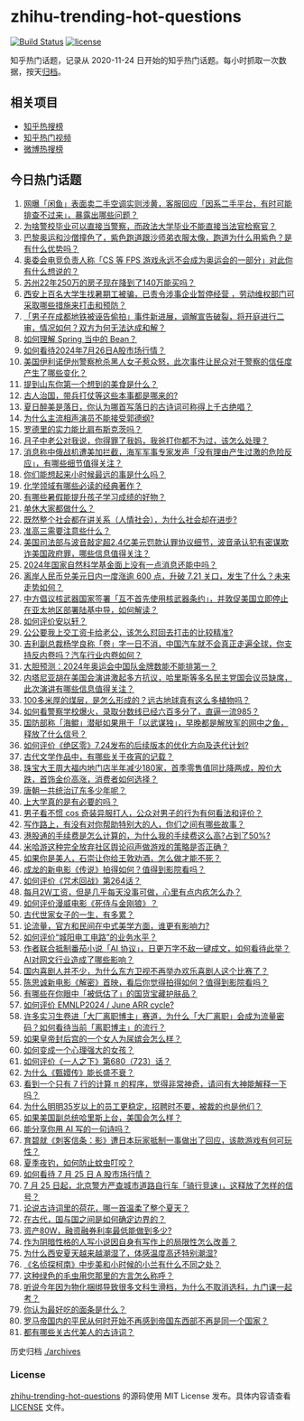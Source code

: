 # zhihu-trending-hot-questions

[![Build Status](https://github.com/justjavac/zhihu-trending-hot-questions/workflows/ci/badge.svg?branch=master)](https://github.com/justjavac/zhihu-trending-hot-questions/actions)
[![license](https://img.shields.io/github/license/justjavac/zhihu-trending-hot-questions)](https://github.com/justjavac/zhihu-trending-hot-questions/blob/master/LICENSE)

知乎热门话题，记录从 2020-11-24
日开始的知乎热门话题。每小时抓取一次数据，按天[归档](./archives)。

## 相关项目

- [知乎热搜榜](https://github.com/justjavac/zhihu-trending-top-search)
- [知乎热门视频](https://github.com/justjavac/zhihu-trending-hot-video)
- [微博热搜榜](https://github.com/justjavac/weibo-trending-hot-search)

## 今日热门话题

<!-- BEGIN -->
<!-- 最后更新时间 Fri Jul 26 2024 10:28:56 GMT+0800 (China Standard Time) -->

1. [网曝「闲鱼」表面卖二手空调实则涉黄，客服回应「因系二手平台，有时可能排查不过来」，暴露出哪些问题？](https://www.zhihu.com/question/662525682)
1. [为啥警校毕业可以直接当警察，而政法大学毕业不能直接当法官检察官？](https://www.zhihu.com/question/662417176)
1. [巴黎奥运和沙僧撞色了，紫色跑道跟沙师弟衣服太像，跑道为什么用紫色？是有什么优势吗？](https://www.zhihu.com/question/662525490)
1. [奥委会电竞负责人称「CS 等 FPS 游戏永远不会成为奥运会的一部分」对此你有什么想说的？](https://www.zhihu.com/question/662469053)
1. [苏州22年250万的房子现在降到了140万能买吗？](https://www.zhihu.com/question/662400463)
1. [西安上百名大学生找暑期工被骗，已责令涉事企业暂停经营 ，劳动维权部门可采取哪些措施来打击和预防？](https://www.zhihu.com/question/662446885)
1. [「男子在成都地铁被诬告偷拍」事件新进展，调解宣告破裂，将开庭进行二审，情况如何？双方为何无法达成和解？](https://www.zhihu.com/question/662550610)
1. [如何理解 Spring 当中的 Bean？](https://www.zhihu.com/question/47220912)
1. [如何看待2024年7月26日A股市场行情？](https://www.zhihu.com/question/662524632)
1. [美国伊利诺伊州警察枪杀黑人女子惹众怒，此次事件让民众对于警察的信任度产生了哪些变化？](https://www.zhihu.com/question/662441641)
1. [提到山东你第一个想到的美食是什么？](https://www.zhihu.com/question/662000506)
1. [古人治国，带兵打仗等这些本事都是哪来的?](https://www.zhihu.com/question/662310831)
1. [夏日醉美是落日，你认为哪首写落日的古诗词可称得上千古绝唱？](https://www.zhihu.com/question/662525692)
1. [为什么主流相声演员不能接受郭德纲?](https://www.zhihu.com/question/661949357)
1. [罗德里的实力能比肩布斯克茨吗？](https://www.zhihu.com/question/662541652)
1. [月子中老公对我说，你得罪了我妈，我爸打你都不为过，该怎么处理？](https://www.zhihu.com/question/662056090)
1. [消息称中俄战机遭美加拦截，海军军事专家发声「没有理由产生过激的危险反应」，有哪些细节值得关注？](https://www.zhihu.com/question/662566971)
1. [你们能想起来小时候最远的事是什么吗？](https://www.zhihu.com/question/571251315)
1. [化学领域有哪些必读的经典著作？](https://www.zhihu.com/question/527498351)
1. [有哪些暑假能提升孩子学习成绩的好物？](https://www.zhihu.com/question/662478559)
1. [单休大家都做什么？](https://www.zhihu.com/question/662484549)
1. [既然整个社会都在讲关系（人情社会），为什么社会却在进步?](https://www.zhihu.com/question/658536920)
1. [准高三需要注意些什么？](https://www.zhihu.com/question/662497577)
1. [美国司法部与波音敲定超2.4亿美元罚款认罪协议细节，波音承认犯有密谋欺诈美国政府罪，哪些信息值得关注？](https://www.zhihu.com/question/662529737)
1. [2024年国家自然科学基金面上没有一点消息还能中吗？](https://www.zhihu.com/question/662478253)
1. [离岸人民币兑美元日内一度涨逾 600 点，升破 7.21 关口，发生了什么？未来走势如何？](https://www.zhihu.com/question/662553959)
1. [中方倡议核武器国家签署「互不首先使用核武器条约」，并敦促美国立即停止在亚太地区部署陆基中导，如何解读？](https://www.zhihu.com/question/662454061)
1. [如何评价安以轩？](https://www.zhihu.com/question/61532074)
1. [公公要我上交工资卡给老公，该怎么怼回去打击的比较精准?](https://www.zhihu.com/question/662216860)
1. [吉利副总裁杨学良称「卷」字一日不消，中国汽车就不会真正走遍全球，你支持反内卷吗？汽车行业内卷如何？](https://www.zhihu.com/question/661670544)
1. [大胆预测：2024年奥运会中国队金牌数能不能排第一？](https://www.zhihu.com/question/662550643)
1. [内塔尼亚胡在美国会演讲激起多方抗议，哈里斯等多名民主党国会议员缺席，此次演讲有哪些信息值得关注？](https://www.zhihu.com/question/662536036)
1. [100多米厚的煤层，是怎么形成的？远古地球真有这么多植物吗？](https://www.zhihu.com/question/638922973)
1. [如何看警察学校爆火，录取分数线已经六百多分了，直逼一流985？](https://www.zhihu.com/question/662019683)
1. [国防部称「海鲲」潜艇如果用于「以武谋独」，早晚都是解放军的网中之鱼，释放了什么信号？](https://www.zhihu.com/question/662554816)
1. [如何评价《绝区零》7.24发布的后续版本的优化方向及迭代计划?](https://www.zhihu.com/question/662480896)
1. [古代文学作品中，有哪些关于夜宵的记载？](https://www.zhihu.com/question/661066888)
1. [珠宝大王周大福内地门店半年减少180家，首季零售值同比降两成，股价大跌，首饰金价高涨，消费者如何选择？](https://www.zhihu.com/question/662529741)
1. [唐朝一共统治辽东多少年呢？](https://www.zhihu.com/question/657492812)
1. [上大学真的是有必要的吗？](https://www.zhihu.com/question/660903966)
1. [男子看不惯 cos 奇装异服打人，公众对男子的行为有何看法和评价？](https://www.zhihu.com/question/662465451)
1. [写作路上，有没有对你帮助特别大的人，你们之间有哪些故事？](https://www.zhihu.com/question/484719497)
1. [港股通的手续费是怎么计算的，为什么我的手续费这么高?占到了50%?](https://www.zhihu.com/question/416529127)
1. [米哈游这种完全放弃社区舆论闷声做游戏的策略是否正确？](https://www.zhihu.com/question/662411954)
1. [如果你是美人，石崇让你给王敦劝酒，怎么做才能不死？](https://www.zhihu.com/question/662245549)
1. [成龙的新电影《传说》拍得如何？值得到影院看吗？](https://www.zhihu.com/question/661424295)
1. [如何评价《咒术回战》第264话？](https://www.zhihu.com/question/662540369)
1. [每月2W工资，但是几乎每天没事可做，心里有点内疚怎么办？](https://www.zhihu.com/question/662361593)
1. [如何评价漫威电影《死侍与金刚狼》？](https://www.zhihu.com/question/662471382)
1. [古代世家女子的一生，有多累？](https://www.zhihu.com/question/648423337)
1. [论流量，官方和民间在中式美学方面，谁更有影响力?](https://www.zhihu.com/question/662278116)
1. [如何评价“城阳电工电路”的业务水平？](https://www.zhihu.com/question/642531316)
1. [作者联合抵制番茄小说「AI 协议」，日更万字不敌一键成文，如何看待此举？AI对网文行业造成了哪些影响？](https://www.zhihu.com/question/662347662)
1. [国内喜剧人并不少，为什么东方卫视不再举办欢乐喜剧人这个比赛了？](https://www.zhihu.com/question/643028509)
1. [陈思诚新电影《解密》首映，看后你觉得拍得如何？值得到影院看吗？](https://www.zhihu.com/question/662550617)
1. [有哪些在你眼中「被低估了」的国货宝藏护肤品？](https://www.zhihu.com/question/655259954)
1. [如何评价 EMNLP2024 / June ARR cycle?](https://www.zhihu.com/question/659192522)
1. [许多实习生卷进「大厂离职博主」赛道，为什么「大厂离职」会成为流量密码？如何看待当前「离职博主」的流行？](https://www.zhihu.com/question/662539940)
1. [如果皇帝封后宫的一个女人为尿嫔会怎么样？](https://www.zhihu.com/question/653553525)
1. [如何变成一个心理强大的女孩？](https://www.zhihu.com/question/542764581)
1. [如何评价《一人之下》第680（723）话？](https://www.zhihu.com/question/662536011)
1. [为什么《甄嬛传》能长盛不衰？](https://www.zhihu.com/question/320896213)
1. [看到一个只有 7 行的计算 π 的程序，觉得非常神奇，请问有大神能解释一下吗？](https://www.zhihu.com/question/630253368)
1. [为什么明明35岁以上的员工更稳定，招聘时不要，被裁的也是他们？](https://www.zhihu.com/question/659022679)
1. [如果美国副总统哈里斯上台，美国会怎么样？](https://www.zhihu.com/question/482072519)
1. [能分享你用 AI 写的一句诗吗？](https://www.zhihu.com/question/661935246)
1. [育碧就《刺客信条：影》遭日本玩家抵制一事做出了回应，该款游戏有何可玩性？](https://www.zhihu.com/question/662389640)
1. [夏季夜钓，如何防止蚊虫叮咬？](https://www.zhihu.com/question/661833425)
1. [如何看待 7 月 25 日 A 股市场行情？](https://www.zhihu.com/question/662527527)
1. [7 月 25 日起，北京警方严查城市道路自行车「骑行竞速」，这释放了怎样的信号？](https://www.zhihu.com/question/662544561)
1. [论说古诗词里的荷花，哪一首温柔了整个夏天？](https://www.zhihu.com/question/662441301)
1. [在古代，国与国之间是如何确定边界的？](https://www.zhihu.com/question/367925235)
1. [资产80W，融资融券利率最低能做到多少?](https://www.zhihu.com/question/632600875)
1. [作为阴暗性格的人写小说因自身有写作上的局限性怎么改善？](https://www.zhihu.com/question/662321105)
1. [为什么西安夏天越来越潮湿了，体感温度高还特别潮湿?](https://www.zhihu.com/question/662426241)
1. [《名侦探柯南》中步美和小时候的小兰有什么不同之处？](https://www.zhihu.com/question/312067338)
1. [这种绿色的毛虫用您那里的方言怎么称呼？](https://www.zhihu.com/question/662114985)
1. [听说今年因为物化捆绑导致很多文科生滑档，为什么不取消选科，九门课一起考？](https://www.zhihu.com/question/662259742)
1. [你认为最好吃的面条是什么？](https://www.zhihu.com/question/618729853)
1. [罗马帝国内的平民从何时开始不再感到帝国东西部不再是同一个国家？](https://www.zhihu.com/question/661741177)
1. [都有哪些关古代美人的古诗词？](https://www.zhihu.com/question/661706120)

<!-- END -->

历史归档 [./archives](./archives)

### License

[zhihu-trending-hot-questions](https://github.com/justjavac/zhihu-trending-hot-questions)
的源码使用 MIT License 发布。具体内容请查看 [LICENSE](./LICENSE) 文件。
